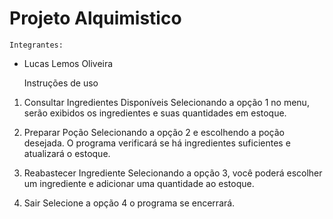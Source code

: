# Projeto Alquimistico

    Integrantes:
- Lucas Lemos Oliveira


    Instruções de uso

 1. Consultar Ingredientes Disponíveis
Selecionando a opção 1 no menu, serão exibidos os ingredientes e suas quantidades em estoque.

 2. Preparar Poção
Selecionando a opção 2 e escolhendo a poção desejada. O programa verificará se há ingredientes suficientes e atualizará o estoque.

 3. Reabastecer Ingrediente
Selecionando a opção 3, você poderá escolher um ingrediente e adicionar uma quantidade ao estoque.

 4. Sair
Selecione a opção 4 o programa se encerrará.
